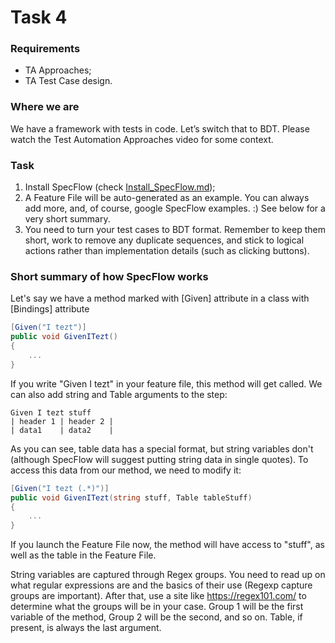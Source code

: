 # Task 4

### Requirements

- TA Approaches;
- TA Test Case design.

### Where we are

We have a framework with tests in code. Let’s switch that to BDT.
Please watch the Test Automation Approaches video for some context.

### Task

1. Install SpecFlow (check [Install_SpecFlow.md](./../HowTo/Install_SpecFlow.md));
2. A Feature File will be auto-generated as an example. You can always add more, and, of course, google SpecFlow examples. :) See below for a very short summary.
3. You need to turn your test cases to BDT format. Remember to keep them short, work to remove any duplicate sequences, and stick to logical actions rather than implementation details (such as clicking buttons).


### Short summary of how SpecFlow works

Let's say we have a method marked with \[Given] attribute in a class with \[Bindings] attribute
```csharp
[Given("I tezt")]
public void GivenITezt()
{
	...
}
```         
If you write "Given I tezt" in your feature file, this method will get called. We can also add string and Table arguments to the step:   
```
Given I tezt stuff
| header 1 | header 2 |
| data1    | data2    |
```  
As you can see, table data has a special format, but string variables don't (although SpecFlow will suggest putting string data in single quotes).
To access this data from our method, we need to modify it:
```csharp
[Given("I tezt (.*)")]
public void GivenITezt(string stuff, Table tableStuff)
{
	...
}
```  
If you launch the Feature File now, the method will have access to "stuff", as well as the table in the Feature File.

String variables are captured through Regex groups. You need to read up on what regular expressions are and the basics of their use (Regexp capture groups are important). 
After that, use a site like https://regex101.com/ to determine what the groups will be in your case. Group 1 will be the first variable of the method, Group 2 will be the second, and so on. Table, if present, is always the last argument.

 

